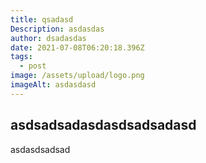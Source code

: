 ```yaml
---
title: qsadasd
Description: asdasdas
author: dsadasdas
date: 2021-07-08T06:20:18.396Z
tags:
  - post
image: /assets/upload/logo.png
imageAlt: asdasdasd
---
```

## asdsadsadasdasdsadsadasd

asdasdsadsad